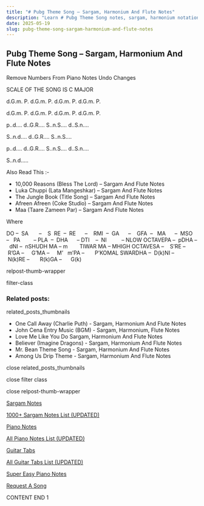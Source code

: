 ```yaml
---
title: "# Pubg Theme Song – Sargam, Harmonium And Flute Notes"
description: "Learn # Pubg Theme Song notes, sargam, harmonium notations and flute notes. Easy step-by-step tutorial for beginners."
date: 2025-05-19
slug: pubg-theme-song-sargam-harmonium-and-flute-notes
---
```


## Pubg Theme Song – Sargam, Harmonium And Flute Notes

Remove Numbers From Piano Notes
Undo Changes

SCALE OF THE SONG IS C MAJOR

d.G.m. P. d.G.m. P. d.G.m. P. d.G.m. P.

d.G.m. P. d.G.m. P. d.G.m. P. d.G.m. P.

p..d…. d..G.R…. S..n.S…. d..S.n….

S..n.d…. d..G.R…. S..n.S….

p..d…. d..G.R…. S..n.S…. d..S.n….

S..n.d…..





Also Read This :-



* 10,000 Reasons (Bless The Lord) – Sargam And Flute Notes
* Luka Chuppi (Lata Mangeshkar) – Sargam And Flute Notes
* The Jungle Book (Title Song) – Sargam And Flute Notes
* Afreen Afreen (Coke Studio) – Sargam And Flute Notes
* Maa (Taare Zameen Par) – Sargam And Flute Notes

Where



DO –  SA       –    S  RE  –  RE      –    RMI  –  GA      –    GFA  –   MA      –  MSO  –   PA         – PLA  –  DHA      – DTI    –  NI          – NLOW OCTAVEPA –  pDHA –  dNI –  nSHUDH MA – m        TIWAR MA – MHIGH OCTAVESA –    S’RE –     R’GA –     G’MA –     M’   m’PA –       P’KOMAL SWARDHA –  D(k)NI –       N(k)RE –       R(k)GA –      G(k)



relpost-thumb-wrapper

filter-class

### Related posts:

related_posts_thumbnails

* One Call Away (Charlie Puth) - Sargam, Harmonium And Flute Notes
* John Cena Entry Music (BGM) - Sargam, Harmonium, Flute Notes
* Love Me Like You Do Sargam, Harmonium And Flute Notes
* Believer (Imagine Dragons) - Sargam, Harmonium And Flute Notes
* Mr. Bean Theme Song - Sargam, Harmonium And Flute Notes
* Among Us Drip Theme - Sargam, Harmonium And Flute Notes

close related_posts_thumbnails

close filter class

close relpost-thumb-wrapper

[Sargam Notes](https://www.notationsworld.com/sargam-notes.html)

[1000+ Sargam Notes List (UPDATED)](https://www.notationsworld.com/all-songs-list-sargam-notes.html)

[Piano Notes](https://www.notationsworld.com/piano-notes.html)

[All Piano Notes List (UPDATED)](https://www.notationsworld.com/all-songs-list-piano-notes.html)

[Guitar Tabs](https://www.notationsworld.com/guitar-tabs.html)

[All Guitar Tabs List (UPDATED)](https://www.notationsworld.com/all-songs-list-guitar-tabs.html)

[Super Easy Piano Notes](https://studywall.in/)

[Request A Song](https://www.notationsworld.com/request-a-song.html)

CONTENT END 1

